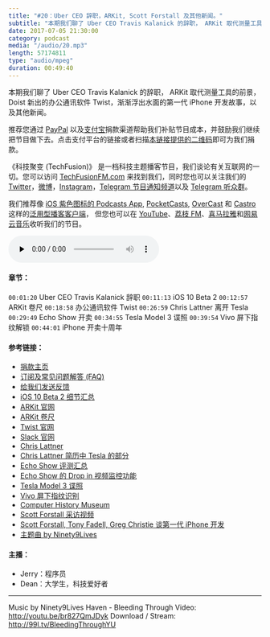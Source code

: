 ```yaml
---
title: "#20：Uber CEO 辞职，ARKit, Scott Forstall 及其他新闻。"
subtitle: "本期我们聊了 Uber CEO Travis Kalanick 的辞职， ARKit 取代测量工具的前景， Doist 新出的办公通讯软件 Twist，渐渐浮出水面的第一代 iPhone 开发故事，以及其他新闻。"
date: 2017-07-05 21:30:00
category: podcast
media: "/audio/20.mp3"
length: 57174811 
type: "audio/mpeg"
duration: 00:49:40
---
```


本期我们聊了 Uber CEO Travis Kalanick 的辞职， ARKit 取代测量工具的前景， Doist 新出的办公通讯软件 Twist，渐渐浮出水面的第一代 iPhone 开发故事，以及其他新闻。

推荐您通过 [PayPal](https://paypal.me/techfusionfm/5) 以及[支付宝](HTTPS://QR.ALIPAY.COM/FKX09288AJOENI0MVZXM12)捐款渠道帮助我们补贴节目成本，并鼓励我们继续把节目做下去。点击支付平台的链接或者扫描[本链接提供的二维码](https://techfusionfm.com/images/QR.JPG)即可为我们捐款。

《科技聚变 (TechFusion)》 是一档科技主题播客节目，我们谈论有关互联网的一切。您可以访问 [TechFusionFM.com](https://TechFusionFM.com) 来找到我们，同时您也可以关注我们的 [Twitter](http://twitter.com/TechFusionFM)，[微博](https://TechFusionFM.com/images/Weibo-Icon-BW.svg)，[Instagram](http://instagram.com/TechFusionFM)，[Telegram 节目通知频道](https://t.me/TechFusionFM)以及 [Telegram 听众群](https://t.me/TechFusionChat)。

我们推荐像 [iOS 紫色图标的 Podcasts App](https://itunes.apple.com/cn/podcast/id1202658654), [PocketCasts](http://pca.st/podcast/28fcd200-cc7c-0134-10da-25324e2a541d), [OverCast](https://overcast.fm) 和 [Castro](http://supertop.co/castro/) 这样的[泛用型播客客户端](https://techfusionfm.com/faq)， 但您也可以在 [YouTube](https://www.youtube.com/channel/UC6uvHf21Tjm5lepw6P2Ki-Q)、[荔枝 FM](https://www.lizhi.fm/1494013/)、[喜马拉雅](http://www.ximalaya.com/72456289/album/6648521)和[网易云音乐](http://music.163.com/#/djradio?id=347498120)收听我们的节目。

<audio class="audioPlayer" controls preload="none" src="https://techfusionfm.com/audio/20.mp3"></audio>

#### 章节：
```00:01:20``` Uber CEO Travis Kalanick 辞职
```00:11:13``` iOS 10 Beta 2
```00:12:57``` ARKit 卷尺
```00:18:58``` 办公通讯软件 Twist
```00:26:59``` Chris Lattner 离开 Tesla
```00:29:49``` Echo Show 开卖
```00:34:55``` Tesla Model 3 谍照
```00:39:54``` Vivo 屏下指纹解锁
```00:44:01``` iPhone 开卖十周年

#### 参考链接：
- [捐款主页](https://techfusionfm.com/donate)
- [订阅及常见问题解答 (FAQ)](https://techfusionfm.com/faq)
- [给我们发送反馈](mailto:hi@techfusionfom.com)
- [iOS 10 Beta 2 细节汇总](https://www.macrumors.com/2017/06/21/ios-11-beta-2-tidbits/)
- [ARKit 官网](https://developer.apple.com/arkit/)
- [ARKit 卷尺](https://www.macrumors.com/2017/06/26/apples-arkit-measuring-tape-minecraft/)
- [Twist 官网](https://twistapp.com)
- [Slack 官网](https://slack.com)
- [Chris Lattner](http://www.nondot.org/sabre/)
- [Chris Lattner 简历中 Tesla 的部分](http://nondot.org/sabre/Resume.html#Tesla)
- [Echo Show 评测汇总](https://www.macrumors.com/2017/06/26/amazon-echo-show-reviews/)
- [Echo Show 的 Drop in 视频监控功能](https://techcrunch.com/2017/06/28/amazon-disputes-claims-that-echo-shows-drop-in-feature-is-a-security-risk/)
- [Tesla Model 3 谍照](https://electrek.co/2017/06/22/tesla-model-3-design-is-pretty-much-final-plus-new-insights-from-a-batch-of-high-quality-photos/)
- [Vivo 屏下指纹识别](http://www.cnbeta.com/articles/tech/626643.htm)
- [Computer History Museum](http://www.computerhistory.org)
- [Scott Forstall 采访视频](https://www.youtube.com/watch?v=zjR2vegUBAo)
- [Scott Forstall, Tony Fadell, Greg Christie 谈第一代 iPhone 开发](http://appleinsider.com/articles/17/06/26/new-video-features-scott-forstall-tony-fadell-greg-christie-discussing-early-iphone-development)
- [主题曲 by Ninety9Lives](http://99l.tv/BleedingThroughYU)

#### 主播：
- Jerry：程序员
- Dean：大学生，科技爱好者

---
Music by Ninety9Lives
Haven - Bleeding Through
Video: http://youtu.be/br827QmJDyk
Download / Stream: http://99l.tv/BleedingThroughYU
